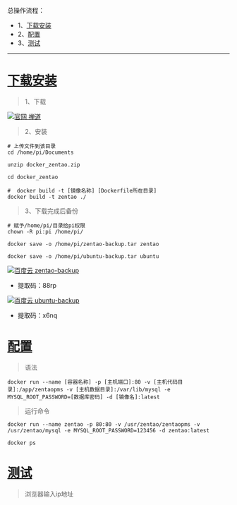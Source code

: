 总操作流程：
- 1、[下载安装](#Linux-01)
- 2、[配置](#Linux-02)
- 3、[测试](#Linux-03)

***

# <a name="Linux-01" href="#" >下载安装</a>

> 1、下载

[![](https://img.shields.io/badge/官网-禅道-green.svg "官网 禅道")](http://dl.cnezsoft.com/zentao/docker/docker_zentao.zip)

> 2、安装

```shell
# 上传文件到该目录
cd /home/pi/Documents

unzip docker_zentao.zip

cd docker_zentao

#  docker build -t [镜像名称] [Dockerfile所在目录]
docker build -t zentao ./
```

> 3、下载完成后备份

```shell
# 赋予/home/pi/目录给pi权限
chown -R pi:pi /home/pi/

docker save -o /home/pi/zentao-backup.tar zentao

docker save -o /home/pi/ubuntu-backup.tar ubuntu
```

[![](https://img.shields.io/badge/百度云-zentao--backup-green.svg "百度云 zentao-backup")](https://pan.baidu.com/s/1Ej9_F3qb6_czdV6XG_Llxg)

- 提取码：88rp

[![](https://img.shields.io/badge/百度云-ubuntu--backup-green.svg "百度云 ubuntu-backup")](https://pan.baidu.com/s/12cPklVDV1GVxZhXdYhydEA)

- 提取码：x6nq

# <a name="Linux-02" href="#" >配置</a>

> 语法

```shell
docker run --name [容器名称] -p [主机端口]:80 -v [主机代码目录]:/app/zentaopms -v [主机数据目录]:/var/lib/mysql -e MYSQL_ROOT_PASSWORD=[数据库密码] -d [镜像名]:latest
```

> 运行命令

```
docker run --name zentao -p 80:80 -v /usr/zentao/zentaopms -v /usr/zentao/mysql -e MYSQL_ROOT_PASSWORD=123456 -d zentao:latest

docker ps
```

# <a name="Linux-03" href="#" >测试</a>

> 浏览器输入ip地址